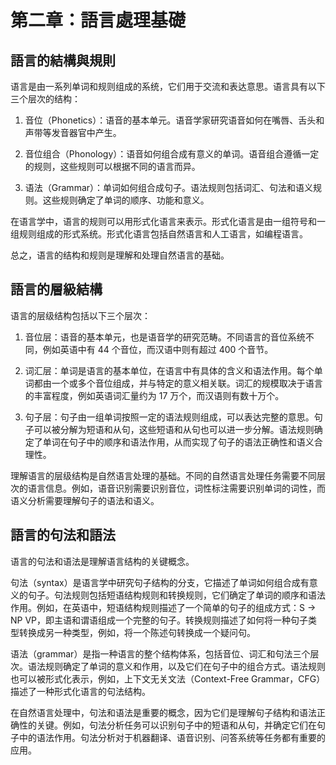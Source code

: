 # 第二章：語言處理基礎

## 語言的結構與規則

语言是由一系列单词和规则组成的系统，它们用于交流和表达意思。语言具有以下三个层次的结构：

1. 音位（Phonetics）：语音的基本单元。语音学家研究语音如何在嘴唇、舌头和声带等发音器官中产生。

2. 音位组合（Phonology）：语音如何组合成有意义的单词。语音组合遵循一定的规则，这些规则可以根据不同的语言而异。

3. 语法（Grammar）：单词如何组合成句子。语法规则包括词汇、句法和语义规则。这些规则确定了单词的顺序、功能和意义。

在语言学中，语言的规则可以用形式化语言来表示。形式化语言是由一组符号和一组规则组成的形式系统。形式化语言包括自然语言和人工语言，如编程语言。

总之，语言的结构和规则是理解和处理自然语言的基础。

## 語言的層級結構

语言的层级结构包括以下三个层次：

1. 音位层：语音的基本单元，也是语音学的研究范畴。不同语言的音位系统不同，例如英语中有 44 个音位，而汉语中则有超过 400 个音节。

2. 词汇层：单词是语言的基本单位，在语言中有具体的含义和语法作用。每个单词都由一个或多个音位组成，并与特定的意义相关联。词汇的规模取决于语言的丰富程度，例如英语词汇量约为 17 万个，而汉语则有数十万个。

3. 句子层：句子由一组单词按照一定的语法规则组成，可以表达完整的意思。句子可以被分解为短语和从句，这些短语和从句也可以进一步分解。语法规则确定了单词在句子中的顺序和语法作用，从而实现了句子的语法正确性和语义合理性。

理解语言的层级结构是自然语言处理的基础。不同的自然语言处理任务需要不同层次的语言信息。例如，语音识别需要识别音位，词性标注需要识别单词的词性，而语义分析需要理解句子的语法和语义。

## 語言的句法和語法

语言的句法和语法是理解语言结构的关键概念。

句法（syntax）是语言学中研究句子结构的分支，它描述了单词如何组合成有意义的句子。句法规则包括短语结构规则和转换规则，它们确定了单词的顺序和语法作用。例如，在英语中，短语结构规则描述了一个简单的句子的组成方式：S → NP VP，即主语和谓语组成一个完整的句子。转换规则描述了如何将一种句子类型转换成另一种类型，例如，将一个陈述句转换成一个疑问句。

语法（grammar）是指一种语言的整个结构体系，包括音位、词汇和句法三个层次。语法规则确定了单词的意义和作用，以及它们在句子中的组合方式。语法规则也可以被形式化表示，例如，上下文无关文法（Context-Free Grammar，CFG）描述了一种形式化语言的句法结构。

在自然语言处理中，句法和语法是重要的概念，因为它们是理解句子结构和语法正确性的关键。例如，句法分析任务可以识别句子中的短语和从句，并确定它们在句子中的语法作用。句法分析对于机器翻译、语音识别、问答系统等任务都有重要的应用。